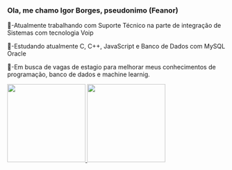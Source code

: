 ### Ola, me chamo Igor Borges, pseudonimo (Feanor)

🏢-Atualmente trabalhando com Suporte Técnico na parte de integração de Sistemas com tecnologia Voip

💌-Estudando atualmente C, C++, JavaScript e Banco de Dados com MySQL Oracle

🔔-Em busca de vagas de estagio para melhorar meus conhecimentos de programação, banco de dados e machine learnig.

 <div>
  <a href="https://github.com/Feanor-RPG">
  <img height="180em" src="https://github-readme-stats.vercel.app/api?username=Feanor-RPG&show_icons=true&theme=dark&include_all_commits=true&count_private=true"/>
  <img height="180em" src="https://github-readme-stats.vercel.app/api/top-langs/?username=Feanor-RPG&layout=compact&langs_count=7&theme=dark"/>
</div>
